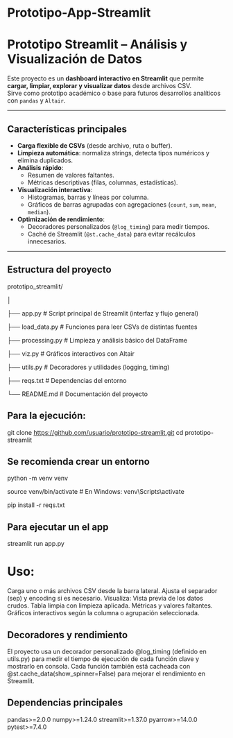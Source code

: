 # Prototipo-App-Streamlit
# Prototipo Streamlit – Análisis y Visualización de Datos

Este proyecto es un **dashboard interactivo en Streamlit** que permite **cargar, limpiar, explorar y visualizar datos** desde archivos CSV.  
Sirve como prototipo académico o base para futuros desarrollos analíticos con `pandas` y `Altair`.

---

## Características principales

- **Carga flexible de CSVs** (desde archivo, ruta o buffer).  
- **Limpieza automática**: normaliza strings, detecta tipos numéricos y elimina duplicados.  
- **Análisis rápido**:
  - Resumen de valores faltantes.  
  - Métricas descriptivas (filas, columnas, estadísticas).  
- **Visualización interactiva**:
  - Histogramas, barras y líneas por columna.  
  - Gráficos de barras agrupadas con agregaciones (`count`, `sum`, `mean`, `median`).  
- **Optimización de rendimiento**:  
  - Decoradores personalizados (`@log_timing`) para medir tiempos.  
  - Caché de Streamlit (`@st.cache_data`) para evitar recálculos innecesarios.  

---

## Estructura del proyecto
prototipo_streamlit/

│

├── app.py               # Script principal de Streamlit (interfaz y flujo general) 

├── load_data.py         # Funciones para leer CSVs de distintas fuentes 

├── processing.py        # Limpieza y análisis básico del DataFrame 

├── viz.py               # Gráficos interactivos con Altair 

├── utils.py             # Decoradores y utilidades (logging, timing) 

├── reqs.txt             # Dependencias del entorno 

└── README.md            # Documentación del proyecto


## Para la ejecución:
git clone https://github.com/usuario/prototipo-streamlit.git
cd prototipo-streamlit

## Se recomienda crear un entorno
python -m venv venv

source venv/bin/activate  # En Windows: venv\Scripts\activate

pip install -r reqs.txt

## Para ejecutar un el app
streamlit run app.py

# Uso:
Carga uno o más archivos CSV desde la barra lateral.
Ajusta el separador (sep) y encoding si es necesario.
Visualiza:
Vista previa de los datos crudos.
Tabla limpia con limpieza aplicada.
Métricas y valores faltantes.
Gráficos interactivos según la columna o agrupación seleccionada.

## Decoradores y rendimiento
El proyecto usa un decorador personalizado @log_timing (definido en utils.py) para medir el tiempo de ejecución de cada función clave y mostrarlo en consola.
Cada función también está cacheada con @st.cache_data(show_spinner=False) para mejorar el rendimiento en Streamlit.

## Dependencias principales
pandas>=2.0.0 
numpy>=1.24.0 
streamlit>=1.37.0 
pyarrow>=14.0.0 
pytest>=7.4.0
